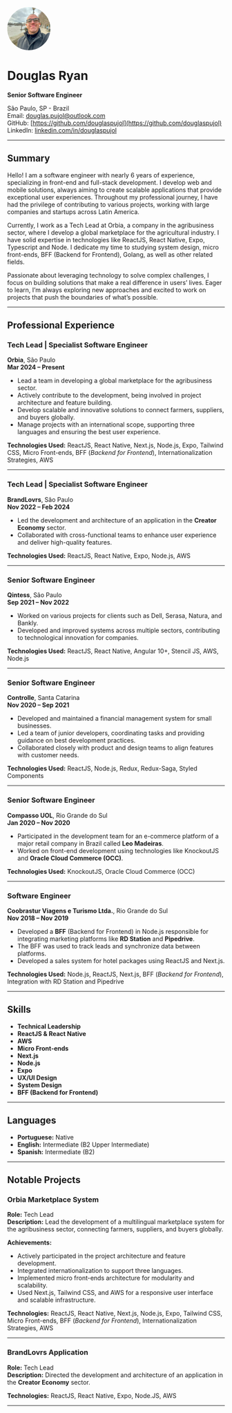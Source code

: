 <img src="doug.jpeg" alt="Douglas Ryan Foto" style="width:100px;height:100px;border-radius:50%;">

# Douglas Ryan

**Senior Software Engineer**

São Paulo, SP - Brazil<br>
Email: douglas.pujol@outlook.com <br>
GitHub: [https://github.com/douglaspujol](https://github.com/douglaspujol)<br>
LinkedIn: [linkedin.com/in/douglaspujol](https://www.linkedin.com/in/douglaspujol/)

---

## **Summary**

Hello! I am a software engineer with nearly 6 years of experience, specializing in front-end and full-stack development. I develop web and mobile solutions, always aiming to create scalable applications that provide exceptional user experiences. Throughout my professional journey, I have had the privilege of contributing to various projects, working with large companies and startups across Latin America.

Currently, I work as a Tech Lead at Orbia, a company in the agribusiness sector, where I develop a global marketplace for the agricultural industry. I have solid expertise in technologies like ReactJS, React Native, Expo, Typescript and Node. I dedicate my time to studying system design, micro front-ends, BFF (Backend for Frontend), Golang, as well as other related fields.

Passionate about leveraging technology to solve complex challenges, I focus on building solutions that make a real difference in users’ lives. Eager to learn, I’m always exploring new approaches and excited to work on projects that push the boundaries of what’s possible.

---

## **Professional Experience**

### **Tech Lead | Specialist Software Engineer**

**Orbia**, São Paulo  
**Mar 2024 – Present**

- Lead a team in developing a global marketplace for the agribusiness sector.
- Actively contribute to the development, being involved in project architecture and feature building.
- Develop scalable and innovative solutions to connect farmers, suppliers, and buyers globally.
- Manage projects with an international scope, supporting three languages and ensuring the best user experience.

**Technologies Used:** ReactJS, React Native, Next.js, Node.js, Expo, Tailwind CSS, Micro Front-ends, BFF (*Backend for Frontend*), Internationalization Strategies, AWS

---

### **Tech Lead | Specialist Software Engineer**

**BrandLovrs**, São Paulo  
**Nov 2022 – Feb 2024**

- Led the development and architecture of an application in the **Creator Economy** sector.
- Collaborated with cross-functional teams to enhance user experience and deliver high-quality features.

**Technologies Used:** ReactJS, React Native, Expo, Node.js, AWS

---

### **Senior Software Engineer**

**Qintess**, São Paulo  
**Sep 2021 – Nov 2022**

- Worked on various projects for clients such as Dell, Serasa, Natura, and Bankly.
- Developed and improved systems across multiple sectors, contributing to technological innovation for companies.

**Technologies Used:** ReactJS, React Native, Angular 10+, Stencil JS, AWS,  Node.js

---

### **Senior Software Engineer**

**Controlle**, Santa Catarina  
**Nov 2020 – Sep 2021**

- Developed and maintained a financial management system for small businesses.
- Led a team of junior developers, coordinating tasks and providing guidance on best development practices.
- Collaborated closely with product and design teams to align features with customer needs.

**Technologies Used:** ReactJS, Node.js, Redux, Redux-Saga, Styled Components

---

### **Senior Software Engineer**

**Compasso UOL**, Rio Grande do Sul  
**Jan 2020 – Nov 2020**

- Participated in the development team for an e-commerce platform of a major retail company in Brazil called **Leo Madeiras**.
- Worked on front-end development using technologies like KnockoutJS and **Oracle Cloud Commerce (OCC)**.

**Technologies Used:** KnockoutJS, Oracle Cloud Commerce (OCC)

---

### **Software Engineer**

**Coobrastur Viagens e Turismo Ltda.**, Rio Grande do Sul  
**Nov 2018 – Nov 2019**

- Developed a **BFF** (Backend for Frontend) in Node.js responsible for integrating marketing platforms like **RD Station** and **Pipedrive**.
- The BFF was used to track leads and synchronize data between platforms.
- Developed a sales system for hotel packages using ReactJS and Next.js.

**Technologies Used:** Node.js, ReactJS, Next.js, BFF (*Backend for Frontend*), Integration with RD Station and Pipedrive

---

## **Skills**

- **Technical Leadership**
- **ReactJS & React Native**
- **AWS**
- **Micro Front-ends**
- **Next.js**
- **Node.js**
- **Expo**
- **UX/UI Design**
- **System Design**
- **BFF (Backend for Frontend)**

---

## **Languages**

- **Portuguese:** Native
- **English:** Intermediate (B2 Upper Intermediate)
- **Spanish:** Intermediate (B2)

---

## **Notable Projects**

### **Orbia Marketplace System**

**Role:** Tech Lead  
**Description:** Lead the development of a multilingual marketplace system for the agribusiness sector, connecting farmers, suppliers, and buyers globally.

**Achievements:**

- Actively participated in the project architecture and feature development.
- Integrated internationalization to support three languages.
- Implemented micro front-ends architecture for modularity and scalability.
- Used Next.js, Tailwind CSS, and AWS for a responsive user interface and scalable infrastructure.

**Technologies:** ReactJS, React Native, Next.js, Node.js, Expo, Tailwind CSS, Micro Front-ends, BFF (*Backend for Frontend*), Internationalization Strategies, AWS

---

### **BrandLovrs Application**

**Role:** Tech Lead  
**Description:** Directed the development and architecture of an application in the **Creator Economy** sector.

**Technologies:** ReactJS, React Native, Expo, Node.JS, AWS

---

